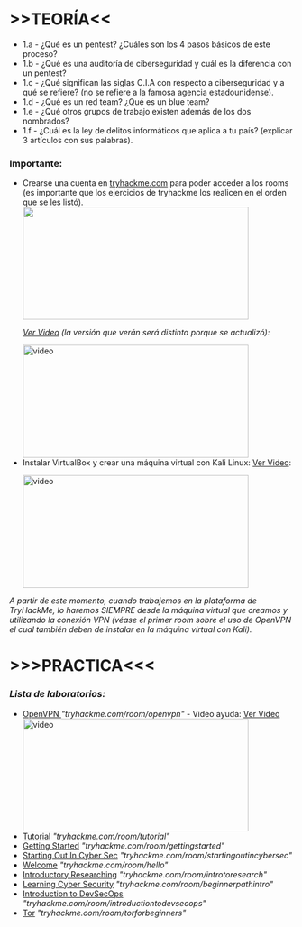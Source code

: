 <body>
    <h1>>>TEORÍA<<</h1>
    <ul>
        <li>1.a - ¿Qué es un pentest? ¿Cuáles son los 4 pasos básicos de este proceso?</li>
        <li>1.b - ¿Qué es una auditoría de ciberseguridad y cuál es la diferencia con un pentest?</li>
        <li>1.c - ¿Qué significan las siglas C.I.A con respecto a ciberseguridad y a qué se refiere? (no se refiere a la famosa agencia estadounidense).</li>
        <li>1.d - ¿Qué es un red team? ¿Qué es un blue team?</li>
        <li>1.e - ¿Qué otros grupos de trabajo existen además de los dos nombrados?</li>
        <li>1.f - ¿Cuál es la ley de delitos informáticos que aplica a tu país? (explicar 3 artículos con sus palabras).</li>
    </ul>
    <p>
    <p>
      <h3>Importante:</h3>
<ul>
    <li>Crearse una cuenta en <a href="https://tryhackme.com" target="_blank">tryhackme.com</a> para poder acceder a los rooms (es importante que los ejercicios de tryhackme los realicen en el orden que se les listó).</li>
     <img src="https://derechodelared.com/wp-content/uploads/2024/10/99400-image-2.png?w=1024&h=533" style="width: 400px; height: 200;"> <p> </p>
        <a href="https://www.youtube.com/watch?v=uE2QIOvepOQ" target="_blank"> <em> Ver Video</a> (la versión que verán será distinta porque se actualizó):</em> <p> </p>
        <a href="https://www.youtube.com/watch?v=uE2QIOvepOQ" target="_blank">
            <img src="https://img.youtube.com/vi/uE2QIOvepOQ/0.jpg" alt="video" style="width: 400px; height: 200;">
        </a>
    </li>
    <li>
        Instalar VirtualBox y crear una máquina virtual con Kali Linux: 
        <a href="https://www.youtube.com/watch?v=cZYnq0MMSgw" target="_blank">Ver Video</a>: <p></p>
        <a href="https://www.youtube.com/watch?v=cZYnq0MMSgw" target="_blank">
            <img src="https://img.youtube.com/vi/cZYnq0MMSgw/0.jpg" alt="video" style="width: 400px; height: 200;">
        </a>
    </li>
</ul>
<p>
    <em>A partir de este momento, cuando trabajemos en la plataforma de TryHackMe, lo haremos SIEMPRE desde la máquina virtual que creamos y utilizando la conexión VPN (véase el primer room sobre el uso de OpenVPN el cual también deben de instalar en la máquina virtual con Kali).</em>
</p>
    <h1>>>>PRACTICA<<<</h1>
      <h3><em>Lista de laboratorios:</em></h3>
    <ul>
        <li><a href="https://tryhackme.com/room/openvpn" target="_blank">OpenVPN </a> <em>"tryhackme.com/room/openvpn"</em>  - Video ayuda: <a href="https://www.youtube.com/watch?v=DD-htO-XvP8" target="_blank">Ver Video</a></li>
      <a href="https://www.youtube.com/watch?v=DD-htO-XvP8" target="_blank">
       <img src="https://img.youtube.com/vi/DD-htO-XvP8/0.jpg" alt="video" style="width: 400px; height: 200;">      
        <li><a href="https://tryhackme.com/room/tutorial" target="_blank">Tutorial</a> <em>"tryhackme.com/room/tutorial"</em> </li>
        <li><a href="https://tryhackme.com/room/gettingstarted" target="_blank">Getting Started</a> <em>"tryhackme.com/room/gettingstarted"</em> </li>
        <li><a href="https://tryhackme.com/room/startingoutincybersec" target="_blank">Starting Out In Cyber Sec</a> <em>"tryhackme.com/room/startingoutincybersec"</em> </li>
        <li><a href="https://tryhackme.com/room/hello" target="_blank">Welcome</a> <em>"tryhackme.com/room/hello"</em> </li>
        <li><a href="https://tryhackme.com/room/introtoresearch" target="_blank">Introductory Researching</a> <em>"tryhackme.com/room/introtoresearch"</em> </li>
        <li><a href="https://tryhackme.com/room/beginnerpathintro" target="_blank">Learning Cyber Security</a> <em>"tryhackme.com/room/beginnerpathintro"</em> </li>
        <li><a href="https://tryhackme.com/room/introductiontodevsecops" target="_blank">Introduction to DevSecOps</a> <em>"tryhackme.com/room/introductiontodevsecops"</em> </li>
        <li><a href="https://tryhackme.com/room/torforbeginners" target="_blank">Tor</a> <em>"tryhackme.com/room/torforbeginners"</em> </li>
    </ul>
</body>

